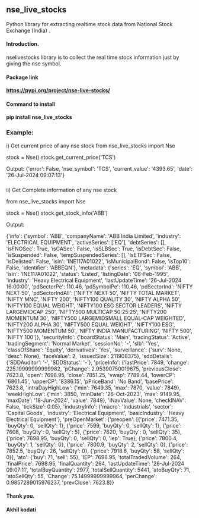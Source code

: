 ## nse_live_stocks

Python library for extracting realtime stock data from National Stock Exchange (India) .

#### Introduction.

nselivestocks library is to collect the real time stock information just by giving the nse symbol.

#### Package link  

**https://pypi.org/project/nse-live-stocks/**

#### Command to install 

**pip install nse_live_stocks**

### Example:

i) Get current price of any nse stock 
from nse_live_stocks import Nse

stock = Nse()
stock.get_current_price('TCS')

Output:
{'error': False, 'nse_symbol': 'TCS', 'current_value': '4393.65', 'date': '26-Jul-2024 09:07:13'}

###

ii) Get Complete information of any nse stock 

from nse_live_stocks import Nse

stock = Nse()
stock.get_stock_info('ABB')

Output:

{'info': {'symbol': 'ABB', 'companyName': 'ABB India Limited', 'industry': 'ELECTRICAL EQUIPMENT', 'activeSeries': ['EQ'], 'debtSeries': [], 'isFNOSec': True, 'isCASec': False, 'isSLBSec': True, 'isDebtSec': False, 'isSuspended': False, 'tempSuspendedSeries': [], 'isETFSec': False, 'isDelisted': False, 'isin': 'INE117A01022', 'isMunicipalBond': False, 'isTop10': False, 'identifier': 'ABBEQN'}, 'metadata': {'series': 'EQ', 'symbol': 'ABB', 'isin': 'INE117A01022', 'status': 'Listed', 'listingDate': '08-Feb-1995', 'industry': 'Heavy Electrical Equipment', 'lastUpdateTime': '26-Jul-2024 16:00:00', 'pdSectorPe': 110.46, 'pdSymbolPe': 110.46, 'pdSectorInd': 'NIFTY NEXT 50', 'pdSectorIndAll': ['NIFTY NEXT 50', 'NIFTY TOTAL MARKET', 'NIFTY MNC', 'NIFTY 200', 'NIFTY100 QUALITY 30', 'NIFTY ALPHA 50', 'NIFTY100 EQUAL WEIGHT', 'NIFTY100 ESG SECTOR LEADERS', 'NIFTY LARGEMIDCAP 250', 'NIFTY500 MULTICAP 50:25:25', 'NIFTY200 MOMENTUM 30', 'NIFTY500 LARGEMIDSMALL EQUAL-CAP WEIGHTED', 'NIFTY200 ALPHA 30', 'NIFTY500 EQUAL WEIGHT', 'NIFTY100 ESG', 'NIFTY500 MOMENTUM 50', 'NIFTY INDIA MANUFACTURING', 'NIFTY 500', 'NIFTY 100']}, 'securityInfo': {'boardStatus': 'Main', 'tradingStatus': 'Active', 'tradingSegment': 'Normal Market', 'sessionNo': '-', 'slb': 'Yes', 'classOfShare': 'Equity', 'derivatives': 'Yes', 'surveillance': {'surv': None, 'desc': None}, 'faceValue': 2, 'issuedSize': 211908375}, 'sddDetails': {'SDDAuditor': '-', 'SDDStatus': '-'}, 'priceInfo': {'lastPrice': 7849, 'change': 225.19999999999982, 'pChange': 2.95390750019675, 'previousClose': 7623.8, 'open': 7698.95, 'close': 7851.25, 'vwap': 7789.44, 'lowerCP': '6861.45', 'upperCP': '8386.15', 'pPriceBand': 'No Band', 'basePrice': 7623.8, 'intraDayHighLow': {'min': 7649.35, 'max': 7870, 'value': 7849}, 'weekHighLow': {'min': 3850, 'minDate': '26-Oct-2023', 'max': 9149.95, 'maxDate': '18-Jun-2024', 'value': 7849}, 'iNavValue': None, 'checkINAV': False, 'tickSize': 0.05}, 'industryInfo': {'macro': 'Industrials', 'sector': 'Capital Goods', 'industry': 'Electrical Equipment', 'basicIndustry': 'Heavy Electrical Equipment'}, 'preOpenMarket': {'preopen': [{'price': 7471.35, 'buyQty': 0, 'sellQty': 1}, {'price': 7599, 'buyQty': 0, 'sellQty': 1}, {'price': 7608, 'buyQty': 0, 'sellQty': 5}, {'price': 7620, 'buyQty': 0, 'sellQty': 35}, {'price': 7698.95, 'buyQty': 0, 'sellQty': 0, 'iep': True}, {'price': 7800.4, 'buyQty': 1, 'sellQty': 0}, {'price': 7800.9, 'buyQty': 2, 'sellQty': 0}, {'price': 7852.5, 'buyQty': 26, 'sellQty': 0}, {'price': 7918.6, 'buyQty': 58, 'sellQty': 0}], 'ato': {'buy': 71, 'sell': 55}, 'IEP': 7698.95, 'totalTradedVolume': 264, 'finalPrice': 7698.95, 'finalQuantity': 264, 'lastUpdateTime': '26-Jul-2024 09:07:11', 'totalBuyQuantity': 2977, 'totalSellQuantity': 5441, 'atoBuyQty': 71, 'atoSellQty': 55, 'Change': 75.14999999999964, 'perChange': 0.9857289015976237, 'prevClose': 7623.8}}

#### Thank you.
#### Akhil kodati








